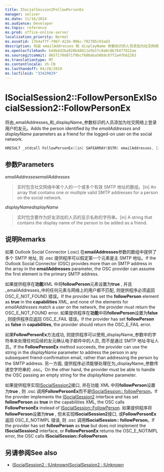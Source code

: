 ```yaml
---
title: ISocialSession2FollowPersonEx
manager: soliver
ms.date: 11/16/2014
ms.audience: Developer
ms.topic: reference
ms.prod: office-online-server
localization_priority: Normal
ms.assetid: 17b4af7f-7967-422b-996c-792705c93ad3
description: 将由 emailAddresses 和 displayName 参数标识的人员添加为社交网络上登录用户的友元。
ms.openlocfilehash: b44b442ba928b48411e5b1fc8a0c8b76477022ae
ms.sourcegitcommit: 8657170d071f9bcf680aba50b9c07f2a4fb82283
ms.translationtype: MT
ms.contentlocale: zh-CN
ms.lasthandoff: 04/28/2019
ms.locfileid: "33429829"
---
```

# <a name="isocialsession2followpersonex"></a><span data-ttu-id="8c091-103">ISocialSession2::FollowPersonEx</span><span class="sxs-lookup"><span data-stu-id="8c091-103">ISocialSession2::FollowPersonEx</span></span>

<span data-ttu-id="8c091-104">将由_emailAddresses_和_displayName_参数标识的人员添加为社交网络上登录用户的友元。</span><span class="sxs-lookup"><span data-stu-id="8c091-104">Adds the person identified by the  _emailAddresses_ and  _displayName_ parameters as a friend for the logged-on user on the social network.</span></span> 
  
```cpp
HRESULT _stdcall FollowPersonEx([in] SAFEARRAY(BSTR) emailAddresses, [in] BSTR displayName);
```

## <a name="parameters"></a><span data-ttu-id="8c091-105">参数</span><span class="sxs-lookup"><span data-stu-id="8c091-105">Parameters</span></span>

<span data-ttu-id="8c091-106">_emailAddresses_</span><span class="sxs-lookup"><span data-stu-id="8c091-106">_emailAddresses_</span></span>
  
> <span data-ttu-id="8c091-107">实时包含社交网络中某个人的一个或多个有效 SMTP 地址的数组。</span><span class="sxs-lookup"><span data-stu-id="8c091-107">[in] An array that contains one or multiple valid SMTP addresses for a person on the social network.</span></span>
    
<span data-ttu-id="8c091-108">_displayName_</span><span class="sxs-lookup"><span data-stu-id="8c091-108">_displayName_</span></span>
  
> <span data-ttu-id="8c091-109">实时包含要作为好友添加的人员的显示名称的字符串。</span><span class="sxs-lookup"><span data-stu-id="8c091-109">[in] A string that contains the display name of the person to be added as a friend.</span></span>
    
## <a name="remarks"></a><span data-ttu-id="8c091-110">说明</span><span class="sxs-lookup"><span data-stu-id="8c091-110">Remarks</span></span>

<span data-ttu-id="8c091-111">如果 Outlook Social Connector (.osc) 在**emailAddresses**参数的数组中提供了多个 SMTP 地址, 则 .osc 提供程序可以假定第一个元素是主 SMTP 地址。</span><span class="sxs-lookup"><span data-stu-id="8c091-111">If the Outlook Social Connector (OSC) provides more than on SMTP address in the array in the **emailAddresses** parameter, the OSC provider can assume the first element is the primary SMTP address.</span></span> 
  
<span data-ttu-id="8c091-112">如果提供程序在**功能**XML 中将**followPerson**元素设置为**true** , 并且_emailAddresses_中的任何元素与网络上的用户都不匹配, 则提供程序必须返回 OSC_E_NOT_FOUND 错误。</span><span class="sxs-lookup"><span data-stu-id="8c091-112">If the provider has set the **followPerson** element as **true** in the **capabilities** XML, and none of the elements for  _emailAddresses_ match a user on the network, the provider must return the OSC_E_NOT_FOUND error.</span></span> <span data-ttu-id="8c091-113">如果提供程序在**功能**中将**followPerson**设置为**false** , 则提供程序应返回 OSC_E_FAIL 错误。</span><span class="sxs-lookup"><span data-stu-id="8c091-113">If the provider has set **followPerson** as **false** in **capabilities**, the provider should return the OSC_E_FAIL error.</span></span> 
  
<span data-ttu-id="8c091-114">如果**FollowPersonEx**方法成功, 则提供程序可以使用_displayName_参数中的字符串来处理任何后续的友元确认电子邮件中的人员, 而不是通过 SMTP 地址寻址人员。</span><span class="sxs-lookup"><span data-stu-id="8c091-114">If the **FollowPersonEx** method succeeds, the provider can use the string in the  _displayName_ parameter to address the person in any subsequent friend-confirmation email, rather than addressing the person by the SMTP address.</span></span> <span data-ttu-id="8c091-115">另一方面, 提供程序必须能够处理在为_displayName_参数传递空字符串的 .osc。</span><span class="sxs-lookup"><span data-stu-id="8c091-115">On the other hand, the provider must be able to handle the OSC passing an empty string for the  _displayName_ parameter.</span></span> 
  
<span data-ttu-id="8c091-116">如果提供程序实现[ISocialSession2](isocialsession2iunknown.md)接口, 并在功能 XML 中将**followPerson**设置为**true** , 则 .osc 调用**FollowPersonEx**而不是[ISocialSession:: followPerson](isocialsession-followperson.md)。</span><span class="sxs-lookup"><span data-stu-id="8c091-116">If the provider implements the [ISocialSession2](isocialsession2iunknown.md) interface and has set **followPerson** as **true** in the capabilities XML, the OSC calls **FollowPersonEx** instead of [ISocialSession::FollowPerson](isocialsession-followperson.md).</span></span> <span data-ttu-id="8c091-117">如果提供程序将**followPerson**设置为**true** , 但未实现**ISocialSession2**接口, 或**FollowPersonEx**返回 OSC_E_NOTIMPL 错误, 则 .osc 调用**ISocialSession:: followPerson**。</span><span class="sxs-lookup"><span data-stu-id="8c091-117">If the provider has set **followPerson** as **true** but does not implement the **ISocialSession2** interface, or **FollowPersonEx** returns the OSC_E_NOTIMPL error, the OSC calls **ISocialSession::FollowPerson**.</span></span>
  
## <a name="see-also"></a><span data-ttu-id="8c091-118">另请参阅</span><span class="sxs-lookup"><span data-stu-id="8c091-118">See also</span></span>

- [<span data-ttu-id="8c091-119">ISocialSession2 : IUnknown</span><span class="sxs-lookup"><span data-stu-id="8c091-119">ISocialSession2 : IUnknown</span></span>](isocialsession2iunknown.md)

